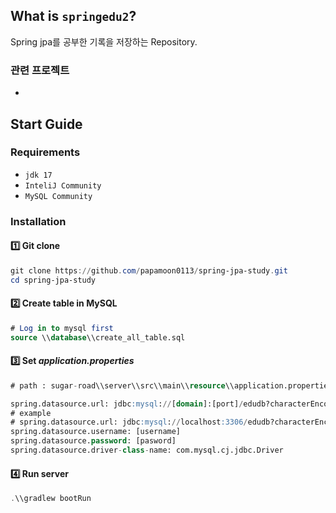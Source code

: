 ## What is `springedu2`?
Spring jpa를 공부한 기록을 저장하는 Repository.
### 관련 프로젝트
- 
## Start Guide
### Requirements
- `jdk 17`
- `InteliJ Community`
- `MySQL Community`
### Installation
#### **1️⃣ Git clone**

```powershell
git clone https://github.com/papamoon0113/spring-jpa-study.git
cd spring-jpa-study
```

#### **2️⃣ Create table in MySQL**

```sql
# Log in to mysql first
source \\database\\create_all_table.sql
```

#### **3️⃣ Set _application.properties_**

```sql
# path : sugar-road\\server\\src\\main\\resource\\application.properties

spring.datasource.url: jdbc:mysql://[domain]:[port]/edudb?characterEncoding=UTF-8
# example
# spring.datasource.url: jdbc:mysql://localhost:3306/edudb?characterEncoding=UTF-8
spring.datasource.username: [username]
spring.datasource.password: [pasword]
spring.datasource.driver-class-name: com.mysql.cj.jdbc.Driver
```

#### 4️⃣ Run server

```powershell
.\\gradlew bootRun
```